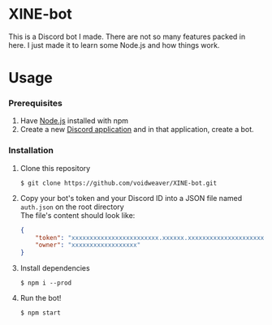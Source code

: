 # XINE-bot

This is a Discord bot I made. There are not so many features packed in here. I just made it to learn some Node.js and how things work.

# Usage

### Prerequisites

1. Have [Node.js](https://nodejs.org) installed with npm
2. Create a new [Discord application](https://discord.com/developers/applications) and in that application, create a bot.

### Installation

1. Clone this repository
    ```shell
    $ git clone https://github.com/voidweaver/XINE-bot.git
    ```
2. Copy your bot's token and your Discord ID into a JSON file named `auth.json` on the root directory<br>
   The file's content should look like:
   ```json
   {
       "token": "xxxxxxxxxxxxxxxxxxxxxxxx.xxxxxx.xxxxxxxxxxxxxxxxxxxxxxxxxxx",
       "owner": "xxxxxxxxxxxxxxxxxx"
   }
   ```
3. Install dependencies
    ```shell
    $ npm i --prod
    ```
4. Run the bot!
    ```shell
    $ npm start
    ```
